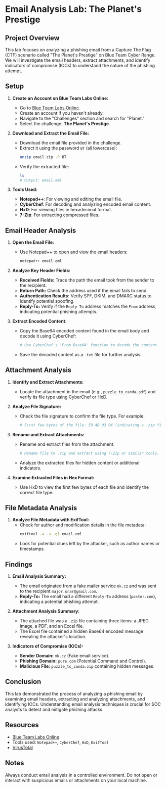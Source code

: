 # Email Analysis Lab: The Planet's Prestige

## Project Overview

This lab focuses on analyzing a phishing email from a Capture The Flag (CTF) scenario called "The Planet's Prestige" on Blue Team Cyber Range. We will investigate the email headers, extract attachments, and identify indicators of compromise (IOCs) to understand the nature of the phishing attempt.

## Setup

1. **Create an Account on Blue Team Labs Online:**
   - Go to [Blue Team Labs Online](https://blueteamlabs.online).
   - Create an account if you haven't already.
   - Navigate to the "Challenges" section and search for "Planet."
   - Select the challenge: **The Planet's Prestige**.

2. **Download and Extract the Email File:**
   - Download the email file provided in the challenge.
   - Extract it using the password `BT` (all lowercase):
     ```bash
     unzip email.zip -P BT
     ```
   - Verify the extracted file:
     ```bash
     ls
     # Output: email.eml
     ```

3. **Tools Used:**
   - **Notepad++**: For viewing and editing the email file.
   - **CyberChef**: For decoding and analyzing encoded email content.
   - **HxD**: For viewing files in hexadecimal format.
   - **7-Zip**: For extracting compressed files.

## Email Header Analysis

1. **Open the Email File:**
   - Use Notepad++ to open and view the email headers:
     ```bash
     notepad++ email.eml
     ```

2. **Analyze Key Header Fields:**
   - **Received Fields:** Trace the path the email took from the sender to the recipient.
   - **Return Path:** Check the address used if the email fails to send.
   - **Authentication Results:** Verify SPF, DKIM, and DMARC status to identify potential spoofing.
   - **Reply-To:** Verify if the `Reply-To` address matches the `From` address, indicating potential phishing attempts.

3. **Extract Encoded Content:**
   - Copy the Base64 encoded content found in the email body and decode it using CyberChef:
     ```bash
     # Use CyberChef's 'From Base64' function to decode the content.
     ```
   - Save the decoded content as a `.txt` file for further analysis.

## Attachment Analysis

1. **Identify and Extract Attachments:**
   - Locate the attachment in the email (e.g., `puzzle_to_canda.pdf`) and verify its file type using CyberChef or HxD.

2. **Analyze File Signature:**
   - Check the file signature to confirm the file type. For example:
     ```bash
     # First few bytes of the file: 50 4B 03 04 (indicating a .zip file)
     ```

3. **Rename and Extract Attachments:**
   - Rename and extract files from the attachment:
     ```bash
     # Rename file to .zip and extract using 7-Zip or similar tools.
     ```
   - Analyze the extracted files for hidden content or additional indicators.

4. **Examine Extracted Files in Hex Format:**
   - Use HxD to view the first few bytes of each file and identify the correct file type.

## File Metadata Analysis

1. **Analyze File Metadata with ExifTool:**
   - Check for author and modification details in the file metadata:
     ```bash
     exiftool -a -u -g1 email.eml
     ```
   - Look for potential clues left by the attacker, such as author names or timestamps.

## Findings

1. **Email Analysis Summary:**
   - The email originated from a fake mailer service `mk.cz` and was sent to the recipient `major.onar@gmail.com`.
   - **Reply-To:** The email had a different `Reply-To` address (`pastor.com`), indicating a potential phishing attempt.

2. **Attachment Analysis Summary:**
   - The attached file was a `.zip` file containing three items: a JPEG image, a PDF, and an Excel file.
   - The Excel file contained a hidden Base64 encoded message revealing the attacker's location.

3. **Indicators of Compromise (IOCs):**
   - **Sender Domain:** `mk.cz` (Fake email service).
   - **Phishing Domain:** `pure.com` (Potential Command and Control).
   - **Malicious File:** `puzzle_to_canda.zip` containing hidden messages.

## Conclusion

This lab demonstrated the process of analyzing a phishing email by examining email headers, extracting and analyzing attachments, and identifying IOCs. Understanding email analysis techniques is crucial for SOC analysts to detect and mitigate phishing attacks.

## Resources

- [Blue Team Labs Online](https://blueteamlabs.online)
- Tools used: `Notepad++`, `CyberChef`, `HxD`, `ExifTool`
- [VirusTotal](https://www.virustotal.com)

## Notes

Always conduct email analysis in a controlled environment. Do not open or interact with suspicious emails or attachments on your local machine.
